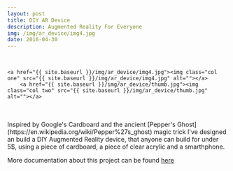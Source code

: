 ```yaml
---
layout: post
title: DIY AR Device
description: Augmented Reality For Everyone
img: /img/ar_device/img4.jpg
date: 2016-04-30
---
```


<div class="img_row">
	<a href="{{ site.baseurl }}/new/img/ar_device/img1.jpg"><img class="col one" src="{{ site.baseurl }}/img/ar_device/img1.jpg" alt=""></a>
	<a href="{{ site.baseurl }}/new/img/ar_device/img2.jpg"><img class="col one" src="{{ site.baseurl }}/img/ar_device/img2.jpg" alt=""></a>
	<a href="{{ site.baseurl }}/new/img/ar_device/img3.jpg"><img class="col one" src="{{ site.baseurl }}/img/ar_device/img3.jpg" alt=""></a>
</div>
<div class="img_row">

	<a href="{{ site.baseurl }}/img/ar_device/img4.jpg"><img class="col one" src="{{ site.baseurl }}/img/ar_device/img4.jpg" alt=""></a>
		<a href="{{ site.baseurl }}/img/ar_device/thumb.jpg"><img class="col two" src="{{ site.baseurl }}/img/ar_device/thumb.jpg" alt=""></a>

</div>
<br/>
<br/>
Inspired by Google's Cardboard and the ancient [Pepper's Ghost](https://en.wikipedia.org/wiki/Pepper%27s_ghost) magic trick I've designed an build a DIY Augmented Reality device, that anyone can build for under 5$, using a piece of cardboard, a piece of clear acrylic and a smarthphone.

More documentation about this project can be found [here](http://www.jasrub.com/indistinguishableFrom-MAS.s65/pappers-ghost.html)
